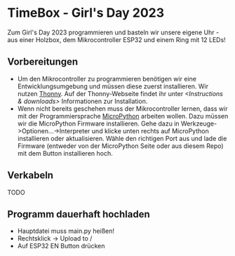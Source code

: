 # TimeBox - Girl's Day 2023

Zum Girl's Day 2023 programmieren und basteln wir unsere eigene Uhr - aus einer Holzbox,
dem Mikrocontroller ESP32 und einem Ring mit 12 LEDs!

## Vorbereitungen
- Um den Mikrocontroller zu programmieren benötigen wir eine Entwicklungsumgebung und
  müssen diese zuerst installieren. Wir nutzen [Thonny](https://thonny.org/). 
  Auf der Thonny-Webseite findet ihr unter <i><Instructions & downloads></i> Informationen zur Installation.
- Wenn nicht bereits geschehen muss der Mikrocontroller lernen, dass wir mit der Programmiersprache
  [MicroPython](https://micropython.org/) arbeiten wollen.
  Dazu müssen wir die MicroPython Firmware installieren.
  Gehe dazu in Werkzeuge->Optionen...->Interpreter und klicke unten rechts auf
  MicroPython installieren oder aktualisieren.
  Wähle den richtigen Port aus und lade die Firmware (entweder von der MicroPython Seite oder aus diesem Repo)
  mit dem Button installieren hoch.

## Verkabeln
TODO

## Programm dauerhaft hochladen
- Hauptdatei muss main.py heißen!
- Rechtsklick -> Upload to /
- Auf ESP32 EN Button drücken
